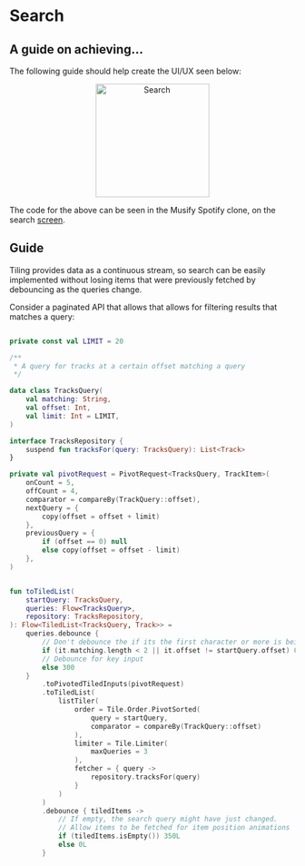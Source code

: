 # Search

## A guide on achieving...

The following guide should help create the UI/UX seen below:

<p align="center">
    <img src="../../images/search.gif" alt="Search" width="200"/>
</p>

The code for the above can be seen in the Musify Spotify clone, on the search
[screen](https://github.com/tunjid/Musify/blob/main/app/src/main/java/com/example/musify/ui/screens/podcastshowdetailscreen/StateProduction.kt).

## Guide

Tiling provides data as a continuous stream, so search can be easily implemented without losing
items that were previously fetched by debouncing as the queries change.

Consider a paginated API that allows that allows for filtering results that matches a query:

```kotlin

private const val LIMIT = 20

/**
 * A query for tracks at a certain offset matching a query
 */

data class TracksQuery(
    val matching: String,
    val offset: Int,
    val limit: Int = LIMIT,
)

interface TracksRepository {
    suspend fun tracksFor(query: TracksQuery): List<Track>
}
```


```kotlin
private val pivotRequest = PivotRequest<TracksQuery, TrackItem>(
    onCount = 5,
    offCount = 4,
    comparator = compareBy(TrackQuery::offset),
    nextQuery = {
        copy(offset = offset + limit)
    },
    previousQuery = {
        if (offset == 0) null
        else copy(offset = offset - limit)
    },
)


fun toTiledList(
    startQuery: TracksQuery,
    queries: Flow<TracksQuery>,
    repository: TracksRepository,
): Flow<TiledList<TracksQuery, Track>> =
    queries.debounce {
        // Don't debounce the if its the first character or more is being loaded
        if (it.matching.length < 2 || it.offset != startQuery.offset) 0
        // Debounce for key input
        else 300
    }
        .toPivotedTiledInputs(pivotRequest)
        .toTiledList(
            listTiler(
                order = Tile.Order.PivotSorted(
                    query = startQuery,
                    comparator = compareBy(TrackQuery::offset)
                ),
                limiter = Tile.Limiter(
                    maxQueries = 3
                ),
                fetcher = { query ->
                    repository.tracksFor(query)
                }
            )
        )
        .debounce { tiledItems ->
            // If empty, the search query might have just changed.
            // Allow items to be fetched for item position animations
            if (tiledItems.isEmpty()) 350L
            else 0L
        }
```
